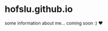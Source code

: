 # hofslu.github.io

some information about me... coming soon :) ❤️


<!-- User expiriance
     _ o___________________________________________________q  
 ,__' /                                                   /|  
 \_  º---------------------------------------------------P/#  
   ˚\|----- token collection ----------------------------|/   
     o----------|---------‚------------------------------'  
                |- collecting tolens in MetaMask
                |- assigning categorys to single collectables - like: location, theme, nutrition, sport, health
     _ o___________________________________________________q  
 ,__' /                                                   /|  
 \_  º---------------------------------------------------P/#  
   ˚\|----- callendar -----------------------------------|/   
     o----------|---------‚------------------------------'  
                |- showing upcoming and previous events in a callendar
                |- collect your daylie token by:
                     reflecting over the last day, repeating todays goals and setting some for the next day

 -->

 <!-- Creators expiriance
     _ o___________________________________________________q  
 ,__' /                                                   /|  
 \_  º---------------------------------------------------P/#  
   ˚\|----- token creation ------------------------------|/   
     o----------|---------‚------------------------------'    
                |- name
                |- image/model design
                |- (opt) stats
                |- (opt) location
                |- (opt) previos needed tokens

     _ o___________________________________________________q  
 ,__' /                                                   /|  
 \_  º---------------------------------------------------P/#  
   ˚\|----- adventure creation --------------------------|/   
     o----------|---------‚------------------------------'    
                |- rueckgriff on existing tokens to embed in an adventure
                |- designing and creating new adventure-tokens

  -->
<!-- Cooperation expiriance

     _ o___________________________________________________q  
 ,__' /                                                   /|  
 \_  º---------------------------------------------------P/#  
   ˚\|----- map alocation -------------------------------|/   
     o----------|---------‚------------------------------'    
                |- low poly area abstraction representation
                |- 3D view for sure
                |- token location visualuzaton with augmented light soil - location based tracking

     _ o___________________________________________________q  
 ,__' /                                                   /|  
 \_  º---------------------------------------------------P/#  
   ˚\|----- event registrierung -------------------------|/   
     o--------------------‚------------------------------'  
             |- ParticipataionToken
             |- CompletionToken
                |- PlacmentToken


    _ o___________________________________________________q  
 ,__' /                                                   /|  
 \_  º---------------------------------------------------P/#  
   ˚\|----- token design --------------------------------|/   
     o--------------------‚------------------------------'  
            |- platform integration for individual designers - finanzierung über resail
            |- AR-Token Marketplace for 3D objects

 -->

